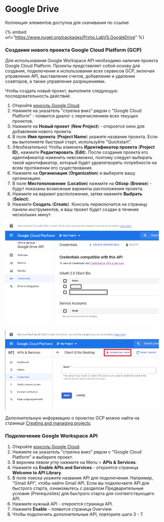 # Google Drive

Коллекция элементов доступна для скачивания по ссылке

{% embed url="https://www.nuget.org/packages/Primo.LabVS.GoogleDrive" %}

### Создание нового проекта Google Cloud Platform (GCP) <a href="#create_a_new_google_cloud_platform_gcp_project" id="create_a_new_google_cloud_platform_gcp_project"></a>

Для использования Google Workspace API необходимо наличие проекта Google Cloud Platform. Проекты представляет собой основу для создания, подключения и использования всех сервисов GCP, включая управление API, выставление счетов, добавление и удаление соавторов, а также управление разрешениями.

Чтобы создать новый проект, выполните следующую последовательность действий: 

1. Откройте [консоль Google Cloud](https://console.cloud.google.com/).
2. Нажмите на указатель "стрелка вниз" рядом с "Google Cloud Platform" - появится диалог с перечислением всех текущих проектов. 
3. Нажмите на **Новый проект** (**New Project**) - откроется окно для добавления нового проекта.
4. В поле **Имя проекта** (**Project Name**) укажите название проекта. Если вы выполняете быстрый старт, используйте "Quickstart".
5. (Необязательно) Чтобы изменить **Идентификатор проекта** (**Project ID**), нажмите **Редактировать** (**Edit**). После создания проекта его идентификатор изменить невозможно, поэтому следует выбирать такой идентификатор, который будет удовлетворять потребности на всем протяжении его существования. 
6. Нажмите на **Организация** (**Organization**) и выберите вашу организацию.
7. В поле **Местоположение** (**Location**) нажмите на **Обзор** (**Browse**) - будут показаны возможные варианты расположения проекта. 
8. Нажмите на вариант расположения, затем нажмите **Выбрать** (**Select**).
9. Нажмите **Создать** (**Create**). Консоль переключится на страницу панели инструментов, и ваш проект будет создан в течение нескольких минут. 

![](<../../../../.gitbook/assets/image (544).png>)

![](<../../../../.gitbook/assets/image (457).png>)

Дополнительную информацию о проектах GCP можно найти на странице [Creating and managing projects](https://cloud.google.com/resource-manager/docs/creating-managing-projects).

### Подключение Google Workspace API <a href="#enable-api" id="enable-api"></a>

1. Откройте [консоль Google Cloud](https://console.cloud.google.com/).
2. Нажмите на указатель "стрелка вниз" рядом с "Google Cloud Platform" и выберите проект.
3. В верхнем левом углу нажмите на Menu > **APIs & Services**.
4. Нажмите на **Enable APIs and Services** - откроется страница **Welcome to API Library**.
5. В поле поиска укажите название API для подключения. Например, "Gmail API", чтобы найти Gmail API. Если вы подключаете API для быстрого старта, ознакомьтесь с разделом Предварительные условия (Prerequisites) для быстрого старта для соответствующего API.
6. Нажмите нужный API - откроется страница API.
7. Нажмите **Enable** - появится страница Overview.
8. Чтобы подключить дополнительные API, повторите шаги 3 - 7.
